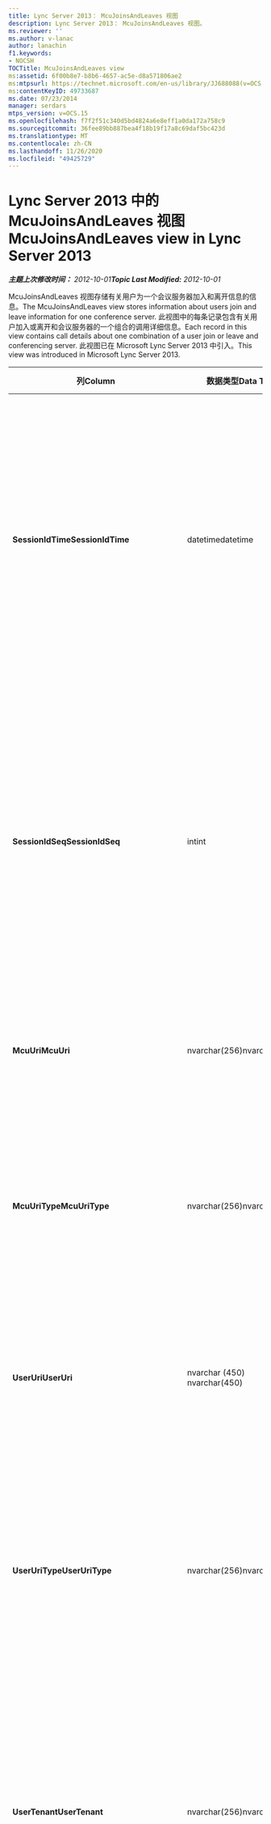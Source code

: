 ```yaml
---
title: Lync Server 2013： McuJoinsAndLeaves 视图
description: Lync Server 2013： McuJoinsAndLeaves 视图。
ms.reviewer: ''
ms.author: v-lanac
author: lanachin
f1.keywords:
- NOCSH
TOCTitle: McuJoinsAndLeaves view
ms:assetid: 6f00b8e7-b8b6-4657-ac5e-d8a571806ae2
ms:mtpsurl: https://technet.microsoft.com/en-us/library/JJ688088(v=OCS.15)
ms:contentKeyID: 49733687
ms.date: 07/23/2014
manager: serdars
mtps_version: v=OCS.15
ms.openlocfilehash: f7f2f51c340d5bd4824a6e8eff1a0da172a758c9
ms.sourcegitcommit: 36fee89bb887bea4f18b19f17a8c69daf5bc423d
ms.translationtype: MT
ms.contentlocale: zh-CN
ms.lasthandoff: 11/26/2020
ms.locfileid: "49425729"
---
```

# <a name="mcujoinsandleaves-view-in-lync-server-2013"></a><span data-ttu-id="f849c-103">Lync Server 2013 中的 McuJoinsAndLeaves 视图</span><span class="sxs-lookup"><span data-stu-id="f849c-103">McuJoinsAndLeaves view in Lync Server 2013</span></span>

<div data-xmlns="http://www.w3.org/1999/xhtml">

<div class="topic" data-xmlns="http://www.w3.org/1999/xhtml" data-msxsl="urn:schemas-microsoft-com:xslt" data-cs="https://msdn.microsoft.com/">

<div data-asp="https://msdn2.microsoft.com/asp">



</div>

<div id="mainSection">

<div id="mainBody"><span data-ttu-id="f849c-104">

<span> </span></span><span class="sxs-lookup"><span data-stu-id="f849c-104">

<span> </span></span></span>

<span data-ttu-id="f849c-105">_**主题上次修改时间：** 2012-10-01_</span><span class="sxs-lookup"><span data-stu-id="f849c-105">_**Topic Last Modified:** 2012-10-01_</span></span>

<span data-ttu-id="f849c-106">McuJoinsAndLeaves 视图存储有关用户为一个会议服务器加入和离开信息的信息。</span><span class="sxs-lookup"><span data-stu-id="f849c-106">The McuJoinsAndLeaves view stores information about users join and leave information for one conference server.</span></span> <span data-ttu-id="f849c-107">此视图中的每条记录包含有关用户加入或离开和会议服务器的一个组合的调用详细信息。</span><span class="sxs-lookup"><span data-stu-id="f849c-107">Each record in this view contains call details about one combination of a user join or leave and conferencing server.</span></span> <span data-ttu-id="f849c-108">此视图已在 Microsoft Lync Server 2013 中引入。</span><span class="sxs-lookup"><span data-stu-id="f849c-108">This view was introduced in Microsoft Lync Server 2013.</span></span>


<table>
<colgroup>
<col style="width: 33%" />
<col style="width: 33%" />
<col style="width: 33%" />
</colgroup>
<thead>
<tr class="header">
<th><span data-ttu-id="f849c-109">列</span><span class="sxs-lookup"><span data-stu-id="f849c-109">Column</span></span></th>
<th><span data-ttu-id="f849c-110">数据类型</span><span class="sxs-lookup"><span data-stu-id="f849c-110">Data Type</span></span></th>
<th><span data-ttu-id="f849c-111">详细信息</span><span class="sxs-lookup"><span data-stu-id="f849c-111">Details</span></span></th>
</tr>
</thead>
<tbody>
<tr class="odd">
<td><p><span data-ttu-id="f849c-112"><strong>SessionIdTime</strong></span><span class="sxs-lookup"><span data-stu-id="f849c-112"><strong>SessionIdTime</strong></span></span></p></td>
<td><p><span data-ttu-id="f849c-113">datetime</span><span class="sxs-lookup"><span data-stu-id="f849c-113">datetime</span></span></p></td>
<td><p><span data-ttu-id="f849c-114">会议实例的时间。</span><span class="sxs-lookup"><span data-stu-id="f849c-114">Time of conference instance.</span></span> <span data-ttu-id="f849c-115">与 SessionIdSeq 结合使用以唯一标识会议实例。</span><span class="sxs-lookup"><span data-stu-id="f849c-115">Used in conjunction with SessionIdSeq to uniquely identify a conference instance.</span></span> <span data-ttu-id="f849c-116">有关详细信息，请参阅 <a href="lync-server-2013-conferences-table.md">Lync Server 2013 中</a> 的 "会议" 表。</span><span class="sxs-lookup"><span data-stu-id="f849c-116">See the <a href="lync-server-2013-conferences-table.md">Conferences table in Lync Server 2013</a> for more information.</span></span></p></td>
</tr>
<tr class="even">
<td><p><span data-ttu-id="f849c-117"><strong>SessionIdSeq</strong></span><span class="sxs-lookup"><span data-stu-id="f849c-117"><strong>SessionIdSeq</strong></span></span></p></td>
<td><p><span data-ttu-id="f849c-118">int</span><span class="sxs-lookup"><span data-stu-id="f849c-118">int</span></span></p></td>
<td><p><span data-ttu-id="f849c-119">标识会议实例的 ID 号。</span><span class="sxs-lookup"><span data-stu-id="f849c-119">ID number to identify the conference instance.</span></span> <span data-ttu-id="f849c-120">与 SessionIdTime 结合使用以唯一标识会议实例。</span><span class="sxs-lookup"><span data-stu-id="f849c-120">Used in conjunction with SessionIdTime to uniquely identify a conference instance.</span></span> <span data-ttu-id="f849c-121">有关详细信息，请参阅 <a href="lync-server-2013-conferences-table.md">Lync Server 2013 中</a> 的 "会议" 表。</span><span class="sxs-lookup"><span data-stu-id="f849c-121">See the <a href="lync-server-2013-conferences-table.md">Conferences table in Lync Server 2013</a> for more information.</span></span></p></td>
</tr>
<tr class="odd">
<td><p><span data-ttu-id="f849c-122"><strong>McuUri</strong></span><span class="sxs-lookup"><span data-stu-id="f849c-122"><strong>McuUri</strong></span></span></p></td>
<td><p><span data-ttu-id="f849c-123">nvarchar(256)</span><span class="sxs-lookup"><span data-stu-id="f849c-123">nvarchar(256)</span></span></p></td>
<td><p><span data-ttu-id="f849c-124">用户连接到的会议服务器的 URI。</span><span class="sxs-lookup"><span data-stu-id="f849c-124">The URI of the conferencing server that the user connected to.</span></span></p></td>
</tr>
<tr class="even">
<td><p><span data-ttu-id="f849c-125"><strong>McuUriType</strong></span><span class="sxs-lookup"><span data-stu-id="f849c-125"><strong>McuUriType</strong></span></span></p></td>
<td><p><span data-ttu-id="f849c-126">nvarchar(256)</span><span class="sxs-lookup"><span data-stu-id="f849c-126">nvarchar(256)</span></span></p></td>
<td><p><span data-ttu-id="f849c-127">用户连接到的会议服务器的 URI。</span><span class="sxs-lookup"><span data-stu-id="f849c-127">The URI of the conferencing server that the user connected to.</span></span> <span data-ttu-id="f849c-128">有关详细信息，请参阅 <a href="lync-server-2013-uritypes-table.md">Lync Server 2013 中的 UriTypes 表</a> 。</span><span class="sxs-lookup"><span data-stu-id="f849c-128">See the <a href="lync-server-2013-uritypes-table.md">UriTypes table in Lync Server 2013</a> for more information.</span></span></p></td>
</tr>
<tr class="odd">
<td><p><span data-ttu-id="f849c-129"><strong>UserUri</strong></span><span class="sxs-lookup"><span data-stu-id="f849c-129"><strong>UserUri</strong></span></span></p></td>
<td><p><span data-ttu-id="f849c-130">nvarchar (450) </span><span class="sxs-lookup"><span data-stu-id="f849c-130">nvarchar(450)</span></span></p></td>
<td><p><span data-ttu-id="f849c-131">已捕获其会议服务器加入/离开信息的用户的 URI。</span><span class="sxs-lookup"><span data-stu-id="f849c-131">The URI of the user whose conferencing server join/leave information was captured.</span></span></p></td>
</tr>
<tr class="even">
<td><p><span data-ttu-id="f849c-132"><strong>UserUriType</strong></span><span class="sxs-lookup"><span data-stu-id="f849c-132"><strong>UserUriType</strong></span></span></p></td>
<td><p><span data-ttu-id="f849c-133">nvarchar(256)</span><span class="sxs-lookup"><span data-stu-id="f849c-133">nvarchar(256)</span></span></p></td>
<td><p><span data-ttu-id="f849c-134">已捕获其会议服务器加入/离开信息的用户的 URI 类型。</span><span class="sxs-lookup"><span data-stu-id="f849c-134">The type of URI of the user whose conferencing server join/leave information was captured.</span></span> <span data-ttu-id="f849c-135">有关详细信息，请参阅 <a href="lync-server-2013-uritypes-table.md">Lync Server 2013 中的 UriTypes 表</a> 。</span><span class="sxs-lookup"><span data-stu-id="f849c-135">See the <a href="lync-server-2013-uritypes-table.md">UriTypes table in Lync Server 2013</a> for more information.</span></span></p></td>
</tr>
<tr class="odd">
<td><p><span data-ttu-id="f849c-136"><strong>UserTenant</strong></span><span class="sxs-lookup"><span data-stu-id="f849c-136"><strong>UserTenant</strong></span></span></p></td>
<td><p><span data-ttu-id="f849c-137">nvarchar(256)</span><span class="sxs-lookup"><span data-stu-id="f849c-137">nvarchar(256)</span></span></p></td>
<td><p><span data-ttu-id="f849c-138">已捕获其会议服务器加入/离开信息的用户的租户。</span><span class="sxs-lookup"><span data-stu-id="f849c-138">The tenant of the user whose conferencing server join/leave information was captured.</span></span> <span data-ttu-id="f849c-139">有关详细信息，请参阅 <a href="lync-server-2013-tenants-table.md">Lync Server 2013 中的租户表</a> 。</span><span class="sxs-lookup"><span data-stu-id="f849c-139">See the <a href="lync-server-2013-tenants-table.md">Tenants table in Lync Server 2013</a> for more information.</span></span></p></td>
</tr>
<tr class="even">
<td><p><span data-ttu-id="f849c-140"><strong>UserClientVersion</strong></span><span class="sxs-lookup"><span data-stu-id="f849c-140"><strong>UserClientVersion</strong></span></span></p></td>
<td><p><span data-ttu-id="f849c-141">nvarchar(256)</span><span class="sxs-lookup"><span data-stu-id="f849c-141">nvarchar(256)</span></span></p></td>
<td><p><span data-ttu-id="f849c-142">已捕获会议服务器加入/离开信息的用户所使用的客户端版本。</span><span class="sxs-lookup"><span data-stu-id="f849c-142">The version of client used by the user whose conferencing server join/leave information was captured.</span></span></p></td>
</tr>
<tr class="odd">
<td><p><span data-ttu-id="f849c-143"><strong>UserClientType</strong></span><span class="sxs-lookup"><span data-stu-id="f849c-143"><strong>UserClientType</strong></span></span></p></td>
<td><p><span data-ttu-id="f849c-144">int</span><span class="sxs-lookup"><span data-stu-id="f849c-144">int</span></span></p></td>
<td><p><span data-ttu-id="f849c-145">已捕获会议服务器加入/离开信息的用户所使用的客户端。</span><span class="sxs-lookup"><span data-stu-id="f849c-145">The client used by the user whose conferencing server join/leave information was captured.</span></span> <span data-ttu-id="f849c-146">有关详细信息，请参阅 <a href="lync-server-2013-useragentdef-table.md">Lync Server 2013 中的 UserAgentDef 表</a> 。</span><span class="sxs-lookup"><span data-stu-id="f849c-146">See the <a href="lync-server-2013-useragentdef-table.md">UserAgentDef table in Lync Server 2013</a> for more details.</span></span></p></td>
</tr>
<tr class="even">
<td><p><span data-ttu-id="f849c-147"><strong>UserClientCategory</strong></span><span class="sxs-lookup"><span data-stu-id="f849c-147"><strong>UserClientCategory</strong></span></span></p></td>
<td><p><span data-ttu-id="f849c-148">nvarchar (64) </span><span class="sxs-lookup"><span data-stu-id="f849c-148">nvarchar(64)</span></span></p></td>
<td><p><span data-ttu-id="f849c-149">已捕获其会议服务器加入/离开信息的用户所使用的客户端类别的名称。</span><span class="sxs-lookup"><span data-stu-id="f849c-149">The name of the category of the client used by the user whose conferencing server join/leave information was captured.</span></span></p></td>
</tr>
<tr class="odd">
<td><p><span data-ttu-id="f849c-150"><strong>McuUserInstance</strong></span><span class="sxs-lookup"><span data-stu-id="f849c-150"><strong>McuUserInstance</strong></span></span></p></td>
<td><p><span data-ttu-id="f849c-151">int</span><span class="sxs-lookup"><span data-stu-id="f849c-151">int</span></span></p></td>
<td><p><span data-ttu-id="f849c-152">为同时登录到多台设备的用户唯一标识用户/设备组合。</span><span class="sxs-lookup"><span data-stu-id="f849c-152">Uniquely identifies the user/device combination for users simultaneously logged on to multiple devices.</span></span></p></td>
</tr>
<tr class="even">
<td><p><span data-ttu-id="f849c-153"><strong>IsUserFromPstn</strong></span><span class="sxs-lookup"><span data-stu-id="f849c-153"><strong>IsUserFromPstn</strong></span></span></p></td>
<td><p><span data-ttu-id="f849c-154">bit</span><span class="sxs-lookup"><span data-stu-id="f849c-154">bit</span></span></p></td>
<td><p><span data-ttu-id="f849c-155">表示用户是否为内部用户的位。</span><span class="sxs-lookup"><span data-stu-id="f849c-155">Bit that represents whether the user is an internal user or not.</span></span></p></td>
</tr>
<tr class="odd">
<td><p><span data-ttu-id="f849c-156"><strong>DialogSessionIdTime</strong></span><span class="sxs-lookup"><span data-stu-id="f849c-156"><strong>DialogSessionIdTime</strong></span></span></p></td>
<td><p><span data-ttu-id="f849c-157">datetime</span><span class="sxs-lookup"><span data-stu-id="f849c-157">datetime</span></span></p></td>
<td><p><span data-ttu-id="f849c-158">会话请求的时间。</span><span class="sxs-lookup"><span data-stu-id="f849c-158">Time of session request.</span></span> <span data-ttu-id="f849c-159">与 SessionIdSeq 结合使用以唯一标识会话。</span><span class="sxs-lookup"><span data-stu-id="f849c-159">Used in conjunction with SessionIdSeq to uniquely identify a session.</span></span> <span data-ttu-id="f849c-160">有关详细信息，请参阅 <a href="lync-server-2013-dialogs-table.md">Lync Server 2013 中的对话框表</a> 。</span><span class="sxs-lookup"><span data-stu-id="f849c-160">See the <a href="lync-server-2013-dialogs-table.md">Dialogs table in Lync Server 2013</a> for more information.</span></span></p></td>
</tr>
<tr class="even">
<td><p><span data-ttu-id="f849c-161"><strong>DialogSessionIdSeq</strong></span><span class="sxs-lookup"><span data-stu-id="f849c-161"><strong>DialogSessionIdSeq</strong></span></span></p></td>
<td><p><span data-ttu-id="f849c-162">int</span><span class="sxs-lookup"><span data-stu-id="f849c-162">int</span></span></p></td>
<td><p><span data-ttu-id="f849c-163">标识会话的 ID 号。</span><span class="sxs-lookup"><span data-stu-id="f849c-163">ID number to identify the session.</span></span> <span data-ttu-id="f849c-164">与 SessionIdTime 结合使用以唯一标识会话。</span><span class="sxs-lookup"><span data-stu-id="f849c-164">Used in conjunction with SessionIdTime to uniquely identify a session.</span></span> <span data-ttu-id="f849c-165">有关详细信息，请参阅 <a href="lync-server-2013-dialogs-table.md">Lync Server 2013 中的对话框表</a> 。</span><span class="sxs-lookup"><span data-stu-id="f849c-165">See the <a href="lync-server-2013-dialogs-table.md">Dialogs table in Lync Server 2013</a> for more information.</span></span></p></td>
</tr>
<tr class="odd">
<td><p><span data-ttu-id="f849c-166"><strong>DialogId</strong></span><span class="sxs-lookup"><span data-stu-id="f849c-166"><strong>DialogId</strong></span></span></p></td>
<td><p><span data-ttu-id="f849c-167">varchar (775) </span><span class="sxs-lookup"><span data-stu-id="f849c-167">varchar(775)</span></span></p></td>
<td><p><span data-ttu-id="f849c-168">会话的 SIP 对话框 ID。</span><span class="sxs-lookup"><span data-stu-id="f849c-168">SIP dialog ID of the session.</span></span> <span data-ttu-id="f849c-169">格式为：对话框; 从-标签; 到-标记。</span><span class="sxs-lookup"><span data-stu-id="f849c-169">The format is: dialog;from-tag;to-tag.</span></span></p></td>
</tr>
<tr class="even">
<td><p><span data-ttu-id="f849c-170"><strong>UserJoinTime</strong></span><span class="sxs-lookup"><span data-stu-id="f849c-170"><strong>UserJoinTime</strong></span></span></p></td>
<td><p><span data-ttu-id="f849c-171">datetime</span><span class="sxs-lookup"><span data-stu-id="f849c-171">datetime</span></span></p></td>
<td><p><span data-ttu-id="f849c-172">用户加入会议服务器的时间。</span><span class="sxs-lookup"><span data-stu-id="f849c-172">Time the user joined the conferencing server.</span></span></p></td>
</tr>
<tr class="odd">
<td><p><span data-ttu-id="f849c-173"><strong>UserLeaveTime</strong></span><span class="sxs-lookup"><span data-stu-id="f849c-173"><strong>UserLeaveTime</strong></span></span></p></td>
<td><p><span data-ttu-id="f849c-174">datetime</span><span class="sxs-lookup"><span data-stu-id="f849c-174">datetime</span></span></p></td>
<td><p><span data-ttu-id="f849c-175">用户离开会议服务器的时间。</span><span class="sxs-lookup"><span data-stu-id="f849c-175">Time the user left the conferencing server.</span></span></p></td>
</tr>
</tbody>
</table><span data-ttu-id="f849c-176">


</div>

<span> </span>

</div>

</div>

</span><span class="sxs-lookup"><span data-stu-id="f849c-176">


</div>

<span> </span>

</div>

</div>

</span></span></div>

